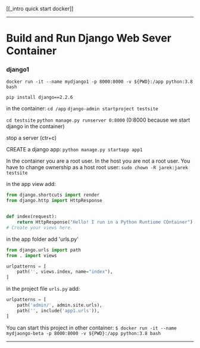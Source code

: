 [[_intro quick start docker]]



----
# Build and Run Django Web Sever Container

### django1
`docker run -it --name mydjango1 -p 8000:8000 -v ${PWD}:/app python:3.8 bash`

`pip install django==2.2.6`

in the container:
`cd /app`
`django-admin startproject testsite`

`cd testsite`
`python manage.py runserver 0:8000` (0:8000 because we start django in the container)

stop a server (ctr+c)

CREATE a django app:
`python manage.py startapp app1`

In the container you are a root user.
In the host you are not a root user.
You have to change ownership as a host root user:
`sudo chown -R jarek:jarek testsite`


in the app view add:
```py
from django.shortcuts import render
from django.http import HttpResponse


def index(request):
    return HttpResponse("Hello! I run in a Python Runtiome COntainer")
# Create your views here.
```


in the app folder add 'urls.py'
```py
from django.urls import path
from . import views

urlpatterns = [
    path('', views.index, name="index"),
]

```

in the project file `urls.py` add:
```py
urlpatterns = [
    path('admin/', admin.site.urls),
    path('', include('app1.urls')),
]
```


You can start this project in other container:
`$ docker run -it --name mydjaongo-beta -p 8000:8000 -v ${PWD}:/app python:3.8 bash`

---







